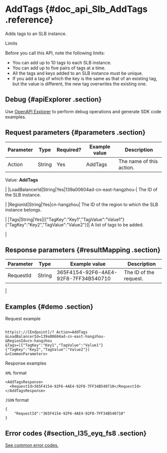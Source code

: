 # AddTags {#doc_api_Slb_AddTags .reference}

Adds tags to an SLB instance.

Limits

Before you call this API, note the following limits:

-   You can add up to 10 tags to each SLB instance.
-   You can add up to five pairs of tags at a time.
-   All the tags and keys added to an SLB instance must be unique.
-   If you add a tag of which the key is the same as that of an existing tag, but the value is different, the new tag overwrites the existing one.

## Debug {#apiExplorer .section}

Use [OpenAPI Explorer](https://api.aliyun.com/#product=Slb&api=AddTags) to perform debug operations and generate SDK code examples.

## Request parameters {#parameters .section}

|Parameter|Type|Required?|Example value|Description|
|---------|----|---------|-------------|-----------|
|Action|String|Yes|AddTags| The name of this action.

 Value: **AddTags**

 |
|LoadBalancerId|String|Yes|139a00604ad-cn-east-hangzhou-| The ID of the SLB instance.

 |
|RegionId|String|Yes|cn-hangzhou| The ID of the region to which the SLB instance belongs.

 |
|Tags|String|Yes|\[\{"TagKey":"Key1","TagValue":"Value1"\}\{"TagKey":"Key2","TagValue":"Value2"\}\]| A list of tags to be added.

 |

## Response parameters {#resultMapping .section}

|Parameter|Type|Example value|Description|
|---------|----|-------------|-----------|
|RequestId|String|365F4154-92F6-4AE4-92F8-7FF34B540710| The ID of the request.

 |

## Examples {#demo .section}

Request example

``` {#request_demo}

http(s)://[Endpoint]/? Action=AddTags
&LoadBalancerId=139a00604ad-cn-east-hangzhou-
&RegionId=cn-hangzhou
&Tags=[{"TagKey":"Key1","TagValue":"Value1"}{"TagKey":"Key2","TagValue":"Value2"}]
&<CommonParameters>

```

Response examples

`XML` format

``` {#xml_return_success_demo}
<AddTagsResponse>
  <RequestId>365F4154-92F6-4AE4-92F8-7FF34B540710</RequestId>
</AddTagsResponse>

```

`JSON` format

``` {#json_return_success_demo}
{
	"RequestId":"365F4154-92F6-4AE4-92F8-7FF34B540710"
}
```

## Error codes {#section_l35_eyq_fs8 .section}

[See common error codes.](https://error-center.alibabacloud.com/status/product/Slb)

